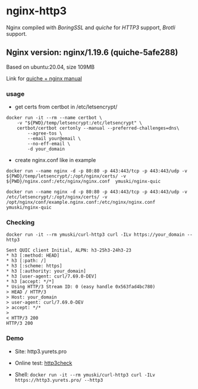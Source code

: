 # nginx-http3
Nginx compiled with *BoringSSL* and *quiche* for *HTTP3* support, *Brotli* support.

## Nginx version: nginx/1.19.6 (quiche-5afe288)

Based on ubuntu:20.04, size 109MB

Link for [quiche + nginx manual](https://github.com/cloudflare/quiche/tree/master/extras/nginx)

### usage
- get certs from certbot in /etc/letsencrypt/

```
docker run -it --rm --name certbot \
    -v "${PWD}/temp/letsencrypt:/etc/letsencrypt" \
    certbot/certbot certonly --manual --preferred-challenges=dns\
        --agree-tos \
        --email your@email \
        --no-eff-email \
        -d your_domain
```

- create nginx.conf like in example

`docker run --name nginx -d -p 80:80 -p 443:443/tcp -p 443:443/udp -v ${PWD}/temp/letsencrypt/:/opt/nginx/certs/ -v ${PWD}/nginx.conf:/etc/nginx/nginx.conf  ymuski/nginx-quic`

`docker run --name nginx -d -p 80:80 -p 443:443/tcp -p 443:443/udp -v /etc/letsencrypt/:/opt/nginx/certs/ -v /opt/nginx/conf/example.nginx.conf:/etc/nginx/nginx.conf  ymuski/nginx-quic`

### Checking

`docker run -it --rm ymuski/curl-http3 curl -ILv https://your_domain --http3`

```
Sent QUIC client Initial, ALPN: h3-25h3-24h3-23
* h3 [:method: HEAD]
* h3 [:path: /]
* h3 [:scheme: https]
* h3 [:authority: your_domain]
* h3 [user-agent: curl/7.69.0-DEV]
* h3 [accept: */*]
* Using HTTP/3 Stream ID: 0 (easy handle 0x563fad4bc780)
> HEAD / HTTP/3
> Host: your_domain
> user-agent: curl/7.69.0-DEV
> accept: */*
> 
< HTTP/3 200
HTTP/3 200
```

### Demo

- Site: http3.yurets.pro

- Online test: [http3check](https://www.http3check.net/?host=http3.yurets.pro)

- Shell: `docker run -it --rm ymuski/curl-http3 curl -ILv https://http3.yurets.pro/ --http3`
